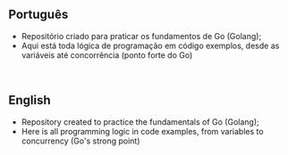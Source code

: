 ## Português

- Repositório criado para praticar os fundamentos de Go (Golang);
- Aqui está toda lógica de programação em código exemplos, desde as variáveis até concorrência (ponto forte do Go)

<br>

## English
- Repository created to practice the fundamentals of Go (Golang);
- Here is all programming logic in code examples, from variables to concurrency (Go's strong point)
